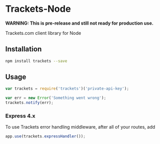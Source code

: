 # Trackets-Node

**WARNING: This is pre-release and still not ready for production use.**

Trackets.com client library for Node

## Installation

```sh
npm install trackets --save
```

## Usage

```javascript
var trackets = require('trackets')('private-api-key');

var err = new Error('Something went wrong');
trackets.notify(err);
```

### Express 4.x

To use Trackets error handling middleware, after all of your routes, add

```javascript
app.use(trackets.expressHandler());
```
